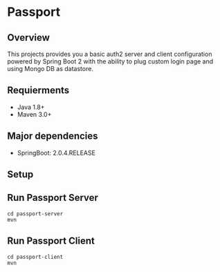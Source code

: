 # Passport

## Overview

This projects provides you a basic auth2 server and client configuration powered by Spring Boot 2 with the ability to plug custom 
login page and using Mongo DB as datastore.

## Requierments

- Java 1.8+
- Maven 3.0+

## Major dependencies
- SpringBoot: 2.0.4.RELEASE

## Setup

## Run Passport Server
```
cd passport-server
mvn
```

## Run Passport Client
```
cd passport-client
mvn
```



